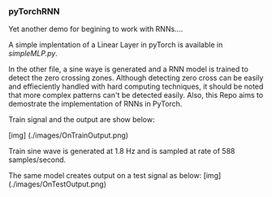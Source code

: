 ### pyTorchRNN

Yet another demo for begining to work with RNNs....

A simple implentation of a Linear Layer in pyTorch is available in *simpleMLP.py*.

In the other file, a sine waye is generated and a RNN model is trained to detect the zero crossing zones.
Although detecting zero cross can be easily and effieciently handled with hard computing techniques, it should be noted that more complex patterns can't be detected easily. 
Also, this Repo aims to demostrate the implementation of RNNs in PyTorch.



Train signal and the output are show below:

[img] (./images/OnTrainOutput.png)

Train sine wave is generated at 1.8 Hz and is sampled at rate of 588 samples/second.


The same model creates output on a test signal as below:
[img] (./images/OnTestOutput.png)




